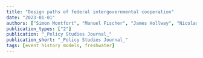 ```yaml
---
title: "Design paths of federal intergovernmental cooperation"
date: "2023-01-01"
authors: ["Simon Montfort", "Manuel Fischer", "James Hollway", "Nicolas Jager"]
publication_types: ["2"]
publication: "_Policy Studies Journal_"
publication_short: "_Policy Studies Journal_"
tags: [event history models, freshwater]
---
```

